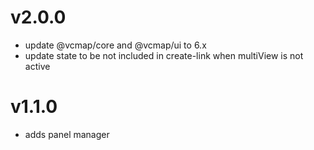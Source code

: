 # v2.0.0

- update @vcmap/core and @vcmap/ui to 6.x
- update state to be not included in create-link when multiView is not active

# v1.1.0

- adds panel manager
